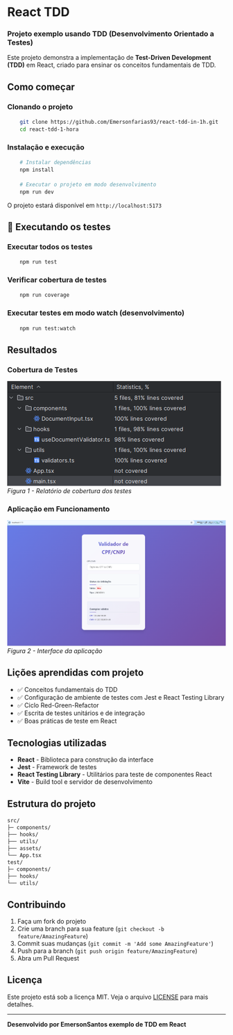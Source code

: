 # React TDD
### Projeto exemplo usando TDD (Desenvolvimento Orientado a Testes)

Este projeto demonstra a implementação de **Test-Driven Development (TDD)** em React, criado para ensinar os conceitos fundamentais de TDD.

## Como começar
### Clonando o projeto

```bash
    git clone https://github.com/Emersonfarias93/react-tdd-in-1h.git
    cd react-tdd-1-hora
```

### Instalação e execução

```bash
    # Instalar dependências
    npm install
    
    # Executar o projeto em modo desenvolvimento
    npm run dev
```

O projeto estará disponível em `http://localhost:5173`

## 🧪 Executando os testes

### Executar todos os testes
```bash
    npm run test
```

### Verificar cobertura de testes
```bash
    npm run coverage
```

### Executar testes em modo watch (desenvolvimento)
```bash
    npm run test:watch
```

## Resultados
### Cobertura de Testes
![Cobertura de testes](public/img.png)
</br>
*Figura 1 - Relatório de cobertura dos testes*

### Aplicação em Funcionamento
![Aplicação funcionando](public/img_1.png)
</br>
*Figura 2 - Interface da aplicação*

## Lições aprendidas com projeto
- ✅ Conceitos fundamentais do TDD
- ✅ Configuração de ambiente de testes com Jest e React Testing Library
- ✅ Ciclo Red-Green-Refactor
- ✅ Escrita de testes unitários e de integração
- ✅ Boas práticas de teste em React

## Tecnologias utilizadas
- **React** - Biblioteca para construção da interface
- **Jest** - Framework de testes
- **React Testing Library** - Utilitários para teste de componentes React
- **Vite** - Build tool e servidor de desenvolvimento

## Estrutura do projeto

```
src/
├─ components/          
├── hooks/          
├── utils/              
├── assets/              
└── App.tsx             
test/
├─ components/          
├── hooks/          
└── utils/     
```

## Contribuindo

1. Faça um fork do projeto
2. Crie uma branch para sua feature (`git checkout -b feature/AmazingFeature`)
3. Commit suas mudanças (`git commit -m 'Add some AmazingFeature'`)
4. Push para a branch (`git push origin feature/AmazingFeature`)
5. Abra um Pull Request

## Licença

Este projeto está sob a licença MIT. Veja o arquivo [LICENSE](LICENSE) para mais detalhes.

---

**Desenvolvido por EmersonSantos exemplo de TDD em React**
